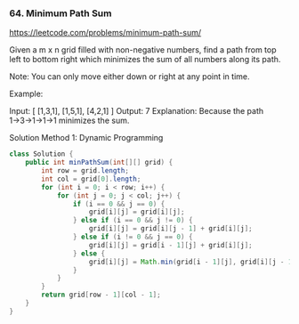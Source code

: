### 64. Minimum Path Sum
https://leetcode.com/problems/minimum-path-sum/

Given a m x n grid filled with non-negative numbers, find a path from top left to bottom right which minimizes the sum of all numbers along its path.

Note: You can only move either down or right at any point in time.

Example:

Input:
[
  [1,3,1],
  [1,5,1],
  [4,2,1]
]
Output: 7
Explanation: Because the path 1→3→1→1→1 minimizes the sum.

Solution
Method 1: Dynamic Programming
```java
class Solution {
    public int minPathSum(int[][] grid) {
        int row = grid.length;
        int col = grid[0].length;
        for (int i = 0; i < row; i++) {
            for (int j = 0; j < col; j++) {
                if (i == 0 && j == 0) {
                    grid[i][j] = grid[i][j];
                } else if (i == 0 && j != 0) {
                    grid[i][j] = grid[i][j - 1] + grid[i][j];
                } else if (i != 0 && j == 0) {
                    grid[i][j] = grid[i - 1][j] + grid[i][j];
                } else {
                    grid[i][j] = Math.min(grid[i - 1][j], grid[i][j - 1]) + grid[i][j];
                }
            }
        }
        return grid[row - 1][col - 1];
    }
}
```